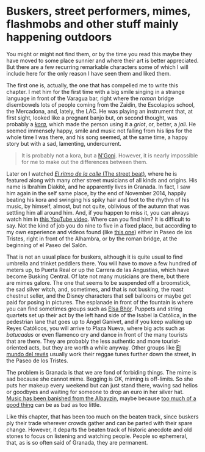 # Buskers, street performers, mimes, flashmobs and other stuff mainly happening outdoors

You might or might not find them, or by the time you read this maybe
they have moved to some place sunnier and where their art is better
appreciated. But there are a few recurring remarkable characters some
of which I will include here for the only reason I have seen them and
liked them.

The first one is, actually, the one that has compelled me to write
this chapter. I met him for the first time with a big smile singing in
a strange language in front of the Varagua bar, right where the
*roman* bridge disembowels lots of people coming from the Zaidín, the
Escolapios school, the Mercadona, and, lately, the LAC. He was playing
an instrument that, at first sight, looked like a pregnant banjo but,
on second thought, was probably a
[*kora*](http://en.wikipedia.org/wiki/Kora_%28instrument%29), which
made the person using it a *griot*, or, better, a *jali*. He seemed
immensely happy, smile and music not falling from his lips for the
whole time I was there, and his song seemed, at the same time, a happy
story but with a sad, lamenting, undercurrent.

>It is probably not a kora, but a
>[N'Goni](http://en.wikipedia.org/wiki/Ngoni_%28instrument%29). However,
>it is
>nearly impossible for me to make out the differences between them. 

Later on I watched
[*El ritmo de la calle* (The street beat)](http://www.asociacionprensa.org/es/noticias/noticias-de-comunicaci%C3%B3n/2844-el-documental-%E2%80%98al-ritmo-de-la-calle%E2%80%99-se-estrena-el-pr%C3%B3ximo-20-de-octubre-en-cinesur-nervi%C3%B3n-plaza.html),
where he is featured along with many other street musicians of all
kinds and origins. His name is Ibrahim Diakité, and he apparently
lives in Granada. In fact, I saw him again in the self same place, by
the end of November 2014, happily beating his kora and swinging his
spiky hair and foot to the rhythm of his music, by himself, almost, but
not quite, oblivious of the autumn that was settling him all around
him. And, if you happen to miss it, you can always watch him in
[this YouTube video](https://www.youtube.com/watch?v=rmF8VT2y-0Q). Where
can you find him? It is difficult to say. Not the kind of job you do
nine to five in a fixed place, but according to my own experience and
videos found (like [this one](http://vimeo.com/83792239)) either in
Paseo de los Tristes, right in front of the Alhambra, or by the roman
bridge, at the beginning of el Paseo del Salón.

That is not an usual place for buskers, although it is quite usual to find umbrella and trinket peddlers there. You will have to move a few hundred of meters up, to Puerta Real or up the Carrera de las Angustias, which have become Busking Central. Of late not many musicians are there, but there are mimes galore. The one that seems to be suspended off a broomstick, the sad silver witch, and, sometimes, and that is not busking, the roast chestnut seller, and the Disney characters that sell balloons or maybe get paid for posing in pictures. The esplanade in front of the fountain is where you can find sometimes groups such as [Elsa Bhör](https://soundcloud.com/elsabhor). Puppets and string quartets set up their act by the left hand side of the Isabel la Católica, in the pedestrian lane that goes up to Ángel Ganivet, and if you keep walking up Reyes Católicos, you will arrive to Plaza Nueva, where big acts such as *batucadas* or even flamenco cry and dance in front of the many tourists that are there. They are probably the less authentic and more tourist-oriented acts, but they are worth a while anyway. Other groups like [El mundo del revés](https://www.youtube.com/watch?v=6VAuV6GugKs) usually work their reggae tunes further down the street, in the Paseo de los Tristes. 

The problem is Granada is that we are fond of forbiding things. The mime is sad because she cannot mime. Begging is OK, miming is off-limits. So she puts her makeup every weekend but can just stand there, waving sad hellos or goodbyes and waiting for someone to drop an euro in her silver hat. [Music has been banished from the Albayzin](http://granadaimedia.com/musicos-callejeros-albaicin/), maybe because [too much of a good thing](http://www.granadablogs.com/juezcalatayud/2014/08/exceso-de-artistas-callejeros-en-el-barrio/) can be as bad as too little.

Like this chapter, that has been too much on the beaten track, since buskers ply their trade wherever crowds gather and can be parted with their spare change. However, it departs the beaten track of historic anecdote and old stones to focus on listening and watching people. People so ephemeral, that, as is so often said of Granada, they are permanent. 


